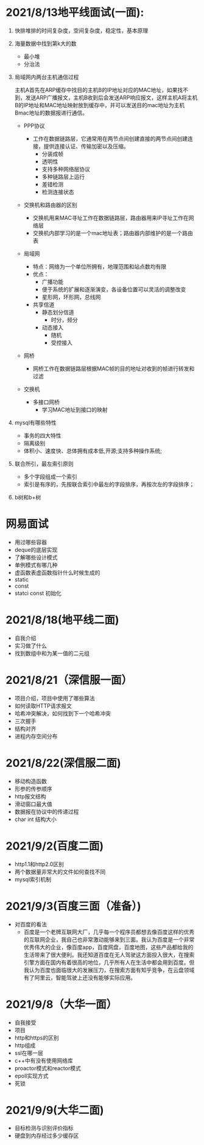 # 2021/8/13地平线面试(一面):

1. 快排堆排的时间复杂度，空间复杂度，稳定性，基本原理

2. 海量数据中找到第k大的数

   * 最小堆
   * 分治法

3. 局域网内两台主机通信过程

   主机A首先在ARP缓存中找目的主机B的IP地址对应的MAC地址，如果找不到，发送ARP广播报文，主机B收到后会发送ARP响应报文，这样主机A将主机B的IP地址和MAC地址映射放到缓存中，并可以发送目的mac地址为主机Bmac地址的数据报进行通信。

   * PPP协议
     * 工作在数据链路层，它通常用在两节点间创建直接的两节点间创建连接，提供连接认证、传输加密以及压缩。
       * 分装成帧
       * 透明性
       * 支持多种网络层协议
       * 多种链路层上运行
       * 差错检测
       * 检测连接状态

   * 交换机和路由器的区别
     * 交换机用来MAC寻址工作在数据链路层，路由器用来IP寻址工作在网络层
     * 交换机内部学习的是一个mac地址表；路由器内部维护的是一个路由表
   * 局域网
     * 特点：网络为一个单位所拥有，地理范围和站点数均有限
     * 优点：
       * 广播功能
       * 便于系统的扩展和逐渐演变，各设备位置可以灵活的调整改变
       * 星形网，环形网，总线网
     * 共享信道
       * 静态划分信道
         * 时分，频分
       * 动态接入
         * 随机
         * 受控接入
   * 网桥
     * 网桥工作在数据链路层根据MAC帧的目的地址对收到的帧进行转发和过滤

   * 交换机

     * 多接口网桥
       * 学习MAC地址到接口的映射

     

4. mysql有哪些特性

   * 事务的四大特性
   * 隔离级别
   * 体积小、速度快、总体拥有成本低,开源;支持多种操作系统;

5. 联合所引，最左索引原则

   * 多个字段组成一个索引
   * 索引是有序的，先按联合索引中最左的字段排序，再按次左的字段排序；

6. b树和b+树

# 网易面试

* 用过哪些容器
* deque的底层实现
* 了解哪些设计模式
* 单例模式有哪几种
* 虚函数表虚函数指针什么时候生成的
* static
* const
* statci const 初始化
# 2021/8/18(地平线二面)

* 自我介绍
* 实习做了什么
* 找到数组中和为某一值的二元组

# 2021/8/21（深信服一面）

* 项目介绍，项目中使用了哪些算法
* 如何读取HTTP请求报文
* 哈希冲突解决，如何找到下一个哈希冲突
* 三次握手
* 结构对齐
* 进程内存空间分布

# 2021/8/22(深信服二面)

* 移动构造函数
* 形参的传参顺序
* http报文结构
* 滑动窗口最大值
* 数据报在协议中的传递过程
* char int 结构大小

# 2021/9/2(百度二面)

* http1.1和http2.0区别
* 两个数据量非常大的文件如何查找不同
* mysql索引机制

# 2021/9/3(百度三面（准备）)

* 对百度的看法
  * 百度是一个老牌互联网大厂，几乎每一个程序员都想去像百度这样的优秀的互联网企业，我自己也非常激动能够来到三面。我认为百度是一个非常优秀伟大的企业，像百度app，百度网盘，百度地图，这些产品都给我的生活带来了很大便利。我还知道百度在无人驾驶这方面投入很大，在搜索引擎方面在国内有着很高的地位，几乎所有人在生活中都会用到百度。但我认为百度也面临很大的发展压力，在搜索方面有知乎竞争，在云盘领域有了阿里云，智能驾驶上还没有能够实际应用。
# 2021/9/8（大华一面）

* 自我接受
* 项目
* http和https的区别
* http组成
* ssl在哪一层
* c++中有没有使用网络库
* proactor模式和reactor模式
* epoll实现方式
* 死锁

# 2021/9/9(大华二面)

* 目标检测与识别评价指标
* 硬盘到内存经过多少缓存区

